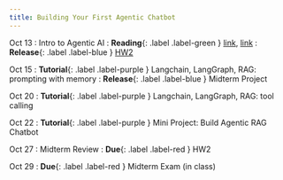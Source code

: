 ```yaml
---
title: Building Your First Agentic Chatbot
---
```


Oct 13
: Intro to Agentic AI
: **Reading**{: .label .label-green } [link](https://arxiv.org/pdf/2308.11432), [link](https://newsletter.maartengrootendorst.com/p/a-visual-guide-to-llm-agents)
: **Release**{: .label .label-blue } [HW2](https://iu.instructure.com/courses/2329710/assignments/18184233)

Oct 15
: **Tutorial**{: .label .label-purple } Langchain, LangGraph, RAG: prompting with memory
: **Release**{: .label .label-blue } Midterm Project

Oct 20
: **Tutorial**{: .label .label-purple } Langchain, LangGraph, RAG: tool calling 

Oct 22
: **Tutorial**{: .label .label-purple } Mini Project: Build Agentic RAG Chatbot

Oct 27
: Midterm Review
: **Due**{: .label .label-red } HW2

Oct 29
: **Due**{: .label .label-red } Midterm Exam (in class)
